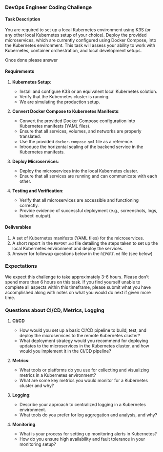 ### DevOps Engineer Coding Challenge

#### Task Description

You are required to set up a local Kubernetes environment using K3S (or any other local Kubernetes setup of your choice). Deploy the provided microservices, which are currently configured using Docker Compose, into the Kubernetes environment. This task will assess your ability to work with Kubernetes, container orchestration, and local development setups.

Once done please answer

#### Requirements

1. **Kubernetes Setup**:
   - Install and configure K3S or an equivalent local Kubernetes solution.
   - Verify that the Kubernetes cluster is running.
   - We are simulating the production setup.

2. **Convert Docker Compose to Kubernetes Manifests**:
   - Convert the provided Docker Compose configuration into Kubernetes manifests (YAML files).
   - Ensure that all services, volumes, and networks are properly translated.
   - Use the provided `docker-compose.yml` file as a reference.
   - Introduce the horizontal scaling of the backend service in the Kubernetes manifests.

3. **Deploy Microservices**:
   - Deploy the microservices into the local Kubernetes cluster.
   - Ensure that all services are running and can communicate with each other.

4. **Testing and Verification**:
   - Verify that all microservices are accessible and functioning correctly.
   - Provide evidence of successful deployment (e.g., screenshots, logs, kubectl output).

#### Deliverables

1. A set of Kubernetes manifests (YAML files) for the microservices.
2. A short report in the `REPORT.md` file detailing the steps taken to set up the local Kubernetes environment and deploy the services.
3. Answer for followup questions below in the `REPORT.md` file (see below)

### Expectations

We expect this challenge to take approximately 3-6 hours. Please don't spend more than 6 hours on this task.
If you find yourself unable to complete all aspects within this timeframe, please submit what you have accomplished along with notes on what you would do next if given more time.


### Questions about CI/CD, Metrics, Logging

1. **CI/CD**
   - How would you set up a basic CI/CD pipeline to build, test, and deploy the microservices to the remote Kubernetes cluster?
   - What deployment strategy would you recommend for deploying updates to the microservices in the Kubernetes cluster, and how would you implement it in the CI/CD pipeline?

2. **Metrics**:
   - What tools or platforms do you use for collecting and visualizing metrics in a Kubernetes environment?
   - What are some key metrics you would monitor for a Kubernetes cluster and why?

3. **Logging**:
   - Describe your approach to centralized logging in a Kubernetes environment.
   - What tools do you prefer for log aggregation and analysis, and why?

4. **Monitoring**:
   - What is your process for setting up monitoring alerts in Kubernetes?
   - How do you ensure high availability and fault tolerance in your monitoring setup?
